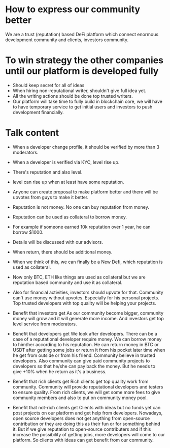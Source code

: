 # How to express our community better

We are a trust (reputation) based DeFi platform which connect enormous development community and clients, investors community.

# To win strategy the other companies until our platform is developed fully
- Should keep secret for all of ideas
- When hiring non-reputational writer, shouldn't give full idea yet.
- All the writing actions should be done top trusted writers.
- Our platform will take time to fully build in blockchain core, we will have to have temporary service to get initial users and investors to push development financially.

# Talk content

- When a developer change profile, it should be verified by more than 3 moderators.
- When a developer is verified via KYC, level rise up.
- There's reputation and also level.
- level can rise up when at least have some reputation.
- Anyone can create proposal to make platform better and there will be upvotes from guys to make it better.
- Reputation is not money. No one can buy reputation from money.
- Reputation can be used as collateral to borrow money.
- For example if someone earned 10k reputation over 1 year, he can borrow $1000.
- Details will be discussed with our advisors.
- When return, there should be additional money.
- When we think of this, we can finally be a New Defi, which reputation is used as collateral.
- Now only BTC, ETH like things are used as collateral but we are reputation based community and use it as collateral.
- Also for financial activities, investors should upvote for that. Community can't use money without upvotes. Especially for his personal projects.
Top trusted developers with top quality will be helping your projects.

- Benefit that investors get
As our community become bigger, community money will grow and it will generate more income.
And investors get top level service from moderators.

- Benefit that developers get
We look after developers. There can be a case of a reputational developer require money.
We can borrow money to him/her according to his reputation.
He can return money in BTC or USDT after getting some jobs or return it from his pocket later time when he get from outside or from his friend.
Community believe in trusted developers.
Also community can give paid community projects to developers so that he/she can pay back the money.
But he needs to give +10% when he return as it's a business.

- Benefit that rich clients get
Rich clients get top quality work from community.
Community will provide reputational developers and testers to ensure quality.
From rich clients, we will get some more fees to give community members and also to put on community money pool.

- Benefit that not-rich clients get
Clients with ideas but no funds yet can post projects on our platform and get help from developers.
Nowadays, open source developers does not get anything from open-source contribution or they are doing this as their fun or for something behind it.
But if we give reputation to open-source contributers and if this increase the possibility of getting jobs, more developers will come to our platform.
So clients with ideas can get benefit from our community.
